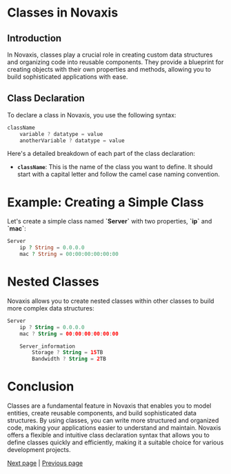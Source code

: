 # Classes in Novaxis

## Introduction

In Novaxis, classes play a crucial role in creating custom data structures and organizing code into reusable components. They provide a blueprint for creating objects with their own properties and methods, allowing you to build sophisticated applications with ease.

## Class Declaration

To declare a class in Novaxis, you use the following syntax:
```Javascript
className
    variable ? datatype = value
    anotherVariable ? datatype = value
```

Here's a detailed breakdown of each part of the class declaration:
- **`className`**: This is the name of the class you want to define. It should start with a capital letter and follow the camel case naming convention.

# Example: Creating a Simple Class

Let's create a simple class named **\`Server\`** with two properties, **\`ip\`** and **\`mac\`**:
```PHP
Server
    ip ? String = 0.0.0.0
    mac ? String = 00:00:00:00:00:00
```

# Nested Classes

Novaxis allows you to create nested classes within other classes to build more complex data structures:
```Kotlin
Server
    ip ? String = 0.0.0.0
    mac ? String = 00:00:00:00:00:00

    Server_information
        Storage ? String = 15TB
        Bandwidth ? String = 2TB
```

# Conclusion

Classes are a fundamental feature in Novaxis that enables you to model entities, create reusable components, and build sophisticated data structures. By using classes, you can write more structured and organized code, making your applications easier to understand and maintain. Novaxis offers a flexible and intuitive class declaration syntax that allows you to define classes quickly and efficiently, making it a suitable choice for various development projects.

[Next page](document-005.md) | [Previous page](document-003.md)

